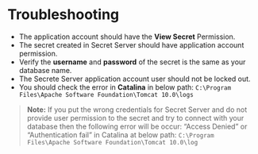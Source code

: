 [title]: # (Troubleshooting)
[tags]: # (troubleshooting)
[priority]: # (900)
# Troubleshooting

* The application account should have the __View Secret__ Permission.
* The secret created in Secret Server should have application account permission.
* Verify the __username__ and __password__ of the secret is the same as your database name.
* The Secrete Server application account user should not be locked out.
* You should check the error in __Catalina__ in below path: `C:\Program Files\Apache Software Foundation\Tomcat 10.0\logs`

>**Note:** If you put the wrong credentials for Secret Server and do not provide user permission to the secret and try to connect with your database then the following error will be occur: “Access Denied” or “Authentication fail” in Catalina at below path: `C:\Program Files\Apache Software Foundation\Tomcat 10.0\log`
